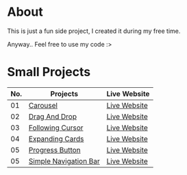 # About
This is just a fun side project, I created it during my free time.

Anyway.. Feel free to use my code :>

# Small Projects

| No. | Projects | Live Website | 
|--| ---------- | --- | 
| 01 | [Carousel](https://github.com/MarvelCollin/web-design/tree/main/Carousel)   | [Live Website](https://marvelcollin.github.io/web-design/Carousel)  | 
| 02 | [Drag And Drop](https://github.com/MarvelCollin/web-design/tree/main/DragAndDrop)   | [Live Website](https://marvelcollin.github.io/web-design/DragAndDrop)  | 
| 03 | [Following Cursor](https://github.com/MarvelCollin/web-design/tree/main/FollowingCursor)   | [Live Website](https://marvelcollin.github.io/web-design/FollowingCursor)  | 
| 04 | [Expanding Cards](https://github.com/MarvelCollin/web-design/tree/main/ExpandingCards)   | [Live Website](https://marvelcollin.github.io/web-design/ExpandingCards)  | 
| 05 | [Progress Button](https://github.com/MarvelCollin/web-design/tree/main/ProgressButton)   | [Live Website](https://marvelcollin.github.io/web-design/ProgressButton)  | 
| 05 | [Simple Navigation Bar](https://github.com/MarvelCollin/web-design/tree/main/SimpleNavbar)   | [Live Website](https://marvelcollin.github.io/web-design/SimpleNavbar/)  | 
